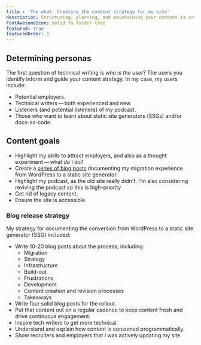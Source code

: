 ```yaml
---
title : 'The what: Creating the content strategy for my site'
description: Structuring, planning, and maintaining your content is critical. Working as writer, content strategist, and developer helped me understand how to orchestrate between the three roles.
FontAwesomeIcon: solid fa-folder-tree
featured: true
featuredOrder: 1
---
```


## Determining personas

The first question of technical writing is *who is the user*? The users you identify inform and guide your content strategy. In my case, my users include:

- Potential employers.
- Technical writers&thinsp;&mdash;&thinsp;both experienced and new.
- Listeners (and potential listeners) of my podcast.
- Those who want to learn about static site generators (SSGs) and/or docs-as-code.

## Content goals

- Highlight my skills to attract employers, and also as a thought experiment&thinsp;&mdash;&thinsp;what *do* I do?
- Create a [series of blog posts](#blog-release-strategy) documenting my migration experience from WordPress to a static site generator.
- Highlight my podcast, as the old site really didn't. I'm also considering reviving the podcast so this is high-priority
- Get rid of legacy content.
- Ensure the site is accessible.

### Blog release strategy

My strategy for documenting the conversion from WordPress to a static site generator (SSG) included:

- Write 10-20 blog posts about the process, including:
  - Migration
  - Strategy
  - Infrastructure
  - Build-out
  - Frustrations
  - Development
  - Content creation and revision processes
  - Takeaways
- Write four solid blog posts for the rollout.
- Put that content out on a regular cadence to keep content fresh and drive continuous engagement.
- Inspire tech writers to get more technical.
- Understand and explain how content is consumed programmatically.
- Show recruiters and employers that I was actively updating my site.

